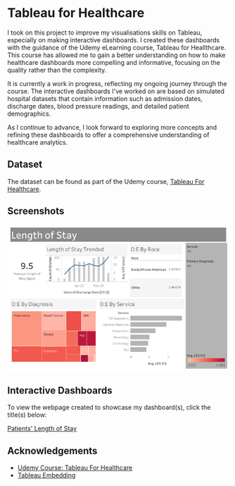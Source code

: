 
# Tableau for Healthcare

I took on this project to improve my visualisations skills on Tableau, especially on making interactive dashboards. I created these dashboards with the guidance of the Udemy eLearning course, Tableau for Heallthcare. This course has allowed me to gain a better understanding on how to make healthcare dashboards more compelling and informative, focusing on the quality rather than the complexity.

It is currently a work in progress, reflecting my ongoing journey through the course. The interactive dashboards I've worked on are based on simulated hospital datasets that contain information such as admission dates, discharge dates, blood pressure readings, and detailed patient demographics.

As I continue to advance, I look forward to exploring more concepts and refining these dashboards to offer a comprehensive understanding of healthcare analytics.


## Dataset

The dataset can be found as part of the Udemy course, [Tableau For Healthcare](https://ibmcsr.udemy.com/course/tableau-for-healthcare/learn/lecture/20464431#overview).
## Screenshots

![Patients' Length of Stay](Images/Length%20of%20Stay.png) 


## Interactive Dashboards

To view the webpage created to showcase my dashboard(s), click the title(s) below:

[Patients' Length of Stay](https://nuralyaw.github.io/Tableau-for-Healthcare/)
## Acknowledgements

 - [Udemy Course: Tableau For Healthcare](https://ibmcsr.udemy.com/course/tableau-for-healthcare/learn/lecture/20464451#overview)
- [Tableau Embedding](https://github.com/dinkwiz/tableau_embed)



